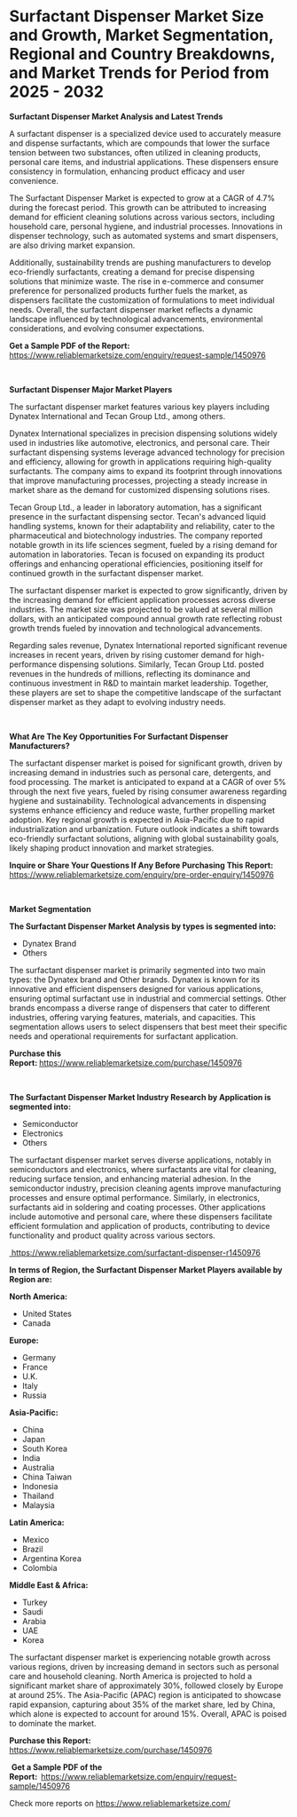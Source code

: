 <p><h1>Surfactant Dispenser Market Size and Growth, Market Segmentation, Regional and Country Breakdowns, and Market Trends for Period from 2025 -  2032</h1></p><p><strong>Surfactant Dispenser Market Analysis and Latest Trends</strong></p>
<p><p>A surfactant dispenser is a specialized device used to accurately measure and dispense surfactants, which are compounds that lower the surface tension between two substances, often utilized in cleaning products, personal care items, and industrial applications. These dispensers ensure consistency in formulation, enhancing product efficacy and user convenience.</p><p>The Surfactant Dispenser Market is expected to grow at a CAGR of 4.7% during the forecast period. This growth can be attributed to increasing demand for efficient cleaning solutions across various sectors, including household care, personal hygiene, and industrial processes. Innovations in dispenser technology, such as automated systems and smart dispensers, are also driving market expansion. </p><p>Additionally, sustainability trends are pushing manufacturers to develop eco-friendly surfactants, creating a demand for precise dispensing solutions that minimize waste. The rise in e-commerce and consumer preference for personalized products further fuels the market, as dispensers facilitate the customization of formulations to meet individual needs. Overall, the surfactant dispenser market reflects a dynamic landscape influenced by technological advancements, environmental considerations, and evolving consumer expectations.</p></p>
<p><strong>Get a Sample PDF of the Report:&nbsp;</strong> <a href="https://www.reliablemarketsize.com/enquiry/request-sample/1450976?utm_campaign=3354&utm_medium=2&utm_source=Github&utm_content=ia&utm_term=11042025&utm_id=surfactant-dispenser">https://www.reliablemarketsize.com/enquiry/request-sample/1450976</a></p>
<p>&nbsp;</p>
<p><strong>Surfactant Dispenser Major Market Players</strong></p>
<p><p>The surfactant dispenser market features various key players including Dynatex International and Tecan Group Ltd., among others. </p><p>Dynatex International specializes in precision dispensing solutions widely used in industries like automotive, electronics, and personal care. Their surfactant dispensing systems leverage advanced technology for precision and efficiency, allowing for growth in applications requiring high-quality surfactants. The company aims to expand its footprint through innovations that improve manufacturing processes, projecting a steady increase in market share as the demand for customized dispensing solutions rises.</p><p>Tecan Group Ltd., a leader in laboratory automation, has a significant presence in the surfactant dispensing sector. Tecan's advanced liquid handling systems, known for their adaptability and reliability, cater to the pharmaceutical and biotechnology industries. The company reported notable growth in its life sciences segment, fueled by a rising demand for automation in laboratories. Tecan is focused on expanding its product offerings and enhancing operational efficiencies, positioning itself for continued growth in the surfactant dispenser market.</p><p>The surfactant dispenser market is expected to grow significantly, driven by the increasing demand for efficient application processes across diverse industries. The market size was projected to be valued at several million dollars, with an anticipated compound annual growth rate reflecting robust growth trends fueled by innovation and technological advancements.</p><p>Regarding sales revenue, Dynatex International reported significant revenue increases in recent years, driven by rising customer demand for high-performance dispensing solutions. Similarly, Tecan Group Ltd. posted revenues in the hundreds of millions, reflecting its dominance and continuous investment in R&D to maintain market leadership. Together, these players are set to shape the competitive landscape of the surfactant dispenser market as they adapt to evolving industry needs.</p></p>
<p>&nbsp;</p>
<p><strong>What Are The Key Opportunities For Surfactant Dispenser Manufacturers?</strong></p>
<p><p>The surfactant dispenser market is poised for significant growth, driven by increasing demand in industries such as personal care, detergents, and food processing. The market is anticipated to expand at a CAGR of over 5% through the next five years, fueled by rising consumer awareness regarding hygiene and sustainability. Technological advancements in dispensing systems enhance efficiency and reduce waste, further propelling market adoption. Key regional growth is expected in Asia-Pacific due to rapid industrialization and urbanization. Future outlook indicates a shift towards eco-friendly surfactant solutions, aligning with global sustainability goals, likely shaping product innovation and market strategies.</p></p>
<p><strong>Inquire or Share Your Questions If Any Before Purchasing This Report:</strong> <a href="https://www.reliablemarketsize.com/enquiry/pre-order-enquiry/1450976?utm_campaign=3354&utm_medium=2&utm_source=Github&utm_content=ia&utm_term=11042025&utm_id=surfactant-dispenser">https://www.reliablemarketsize.com/enquiry/pre-order-enquiry/1450976</a></p>
<p>&nbsp;</p>
<p><strong>Market Segmentation</strong></p>
<p><strong>The Surfactant Dispenser Market Analysis by types is segmented into:</strong></p>
<p><ul><li>Dynatex Brand</li><li>Others</li></ul></p>
<p><p>The surfactant dispenser market is primarily segmented into two main types: the Dynatex brand and Other brands. Dynatex is known for its innovative and efficient dispensers designed for various applications, ensuring optimal surfactant use in industrial and commercial settings. Other brands encompass a diverse range of dispensers that cater to different industries, offering varying features, materials, and capacities. This segmentation allows users to select dispensers that best meet their specific needs and operational requirements for surfactant application.</p></p>
<p><strong>Purchase this Report:&nbsp;</strong><a href="https://www.reliablemarketsize.com/purchase/1450976?utm_campaign=3354&utm_medium=2&utm_source=Github&utm_content=ia&utm_term=11042025&utm_id=surfactant-dispenser">https://www.reliablemarketsize.com/purchase/1450976</a></p>
<p>&nbsp;</p>
<p><strong>The Surfactant Dispenser Market Industry Research by Application is segmented into:</strong></p>
<p><ul><li>Semiconductor</li><li>Electronics</li><li>Others</li></ul></p>
<p><p>The surfactant dispenser market serves diverse applications, notably in semiconductors and electronics, where surfactants are vital for cleaning, reducing surface tension, and enhancing material adhesion. In the semiconductor industry, precision cleaning agents improve manufacturing processes and ensure optimal performance. Similarly, in electronics, surfactants aid in soldering and coating processes. Other applications include automotive and personal care, where these dispensers facilitate efficient formulation and application of products, contributing to device functionality and product quality across various sectors.</p></p>
<p><a href="https://www.reliablemarketsize.com/surfactant-dispenser-r1450976?utm_campaign=3354&utm_medium=2&utm_source=Github&utm_content=ia&utm_term=11042025&utm_id=surfactant-dispenser">&nbsp;https://www.reliablemarketsize.com/surfactant-dispenser-r1450976</a></p>
<p><strong>In terms of Region, the Surfactant Dispenser Market Players available by Region are:</strong></p>
<p>
    <p> <strong> North America: </strong>
        <ul>
            <li>United States</li>
            <li>Canada</li>
        </ul>
        </p> 
    <p> <strong> Europe: </strong>
        <ul>
            <li>Germany</li>
            <li>France</li>
            <li>U.K.</li>
            <li>Italy</li>
            <li>Russia</li>
        </ul>
        </p> 
    <p> <strong> Asia-Pacific: </strong>
        <ul>
            <li>China</li>
            <li>Japan</li>
            <li>South Korea</li>
            <li>India</li>
            <li>Australia</li>
            <li>China Taiwan</li>
            <li>Indonesia</li>
            <li>Thailand</li>
            <li>Malaysia</li>
        </ul>
        </p> 
    <p> <strong> Latin America: </strong>
        <ul>
            <li>Mexico</li>
            <li>Brazil</li>
            <li>Argentina Korea</li>
            <li>Colombia</li>
        </ul>
        </p> 
    <p> <strong> Middle East & Africa: </strong>
        <ul>
            <li>Turkey</li>
            <li>Saudi</li>
            <li>Arabia</li>
            <li>UAE</li>
            <li>Korea</li>
        </ul>
    </p>
    </p>
<p><p>The surfactant dispenser market is experiencing notable growth across various regions, driven by increasing demand in sectors such as personal care and household cleaning. North America is projected to hold a significant market share of approximately 30%, followed closely by Europe at around 25%. The Asia-Pacific (APAC) region is anticipated to showcase rapid expansion, capturing about 35% of the market share, led by China, which alone is expected to account for around 15%. Overall, APAC is poised to dominate the market.</p></p>
<p><strong>Purchase this Report: </strong><a href="https://www.reliablemarketsize.com/purchase/1450976?utm_campaign=3354&utm_medium=2&utm_source=Github&utm_content=ia&utm_term=11042025&utm_id=surfactant-dispenser">https://www.reliablemarketsize.com/purchase/1450976</a></p>
<p>&nbsp;<strong>Get a Sample PDF of the Report:&nbsp;&nbsp;</strong><a href="https://www.reliablemarketsize.com/enquiry/request-sample/1450976?utm_campaign=3354&utm_medium=2&utm_source=Github&utm_content=ia&utm_term=11042025&utm_id=surfactant-dispenser">https://www.reliablemarketsize.com/enquiry/request-sample/1450976</a></p>
<p><strong></strong></p>
<p>Check more reports on <a href="https://www.reliablemarketsize.com/?utm_campaign=3354&utm_medium=2&utm_source=Github&utm_content=ia&utm_term=11042025&utm_id=surfactant-dispenser">https://www.reliablemarketsize.com/</a></p>